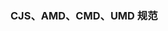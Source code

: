 <!--
 * @Author: your name
 * @Date: 2021-02-06 15:34:39
 * @LastEditTime: 2021-04-09 13:38:44
 * @LastEditors: your name
 * @Description: In User Settings Edit
 * @FilePath: /technology-stack/uncategorized.md
-->
### CJS、AMD、CMD、UMD 规范
